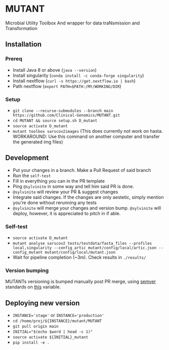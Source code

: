 # MUTANT
Microbial Utility Toolbox And wrapper for data traNsmission and Transformation

## Installation

### Prereq
* Install Java 8 or above (`java --version`)
* Install singularity (`conda install -c conda-forge singularity`)
* Install nextflow (`curl -s https://get.nextflow.io | bash`)
* Path nextflow (`export PATH=$PATH:/MY/WORKING/DIR`)

### Setup
* `git clone --recurse-submodules --branch main https://github.com/Clinical-Genomics/MUTANT.git`
* `cd MUTANT && source setup.sh D_mutant` 
* `source activate D_mutant`
* `mutant toolbox sarscov2images` (This does currently not work on hasta. WORKAROUND: Use this command on another computer and transfer the generated img files)

## Development

* Put your changes in a branch. Make a Pull Request of said branch
* Run the `self-test`
* Fill in everything you can in the PR template
* Ping `@sylvinite` in some way and tell him said PR is done.
* `@sylvinite` will review your PR & suggest changes
* Integrate said changes. If the changes are only aestetic, simply mention you're done without rerunning any tests
* `@sylvinite` will merge your changes and version bump. `@sylvinite` will deploy, however, it is appreciated to pitch in if able.

### Self-test
* `source activate D_mutant`
* `mutant analyse sarscov2 tests/testdata/fasta_files --profiles local,singularity --config_artic mutant/config/local/artic.json --config_mutant mutant/config/local/mutant.json` 
* Wait for pipeline completion (~3m). Check results in `./results/` 

### Version bumping

MUTANTs versioning is bumped manually post PR merge, using [semver](https://semver.org/) standards on [this](https://github.com/Clinical-Genomics/MUTANT/blob/main/mutant/__init__.py#L3) variable.

## Deploying new version

* `INSTANCE='stage'` or `INSTANCE='production'`
* `cd /home/proj/${INSTANCE}/mutant/MUTANT`
* `git pull origin main`
* `INITIAL="$(echo $word | head -c 1)"`
* `source activate ${INITIAL}_mutant`
* `pip install -e .`

